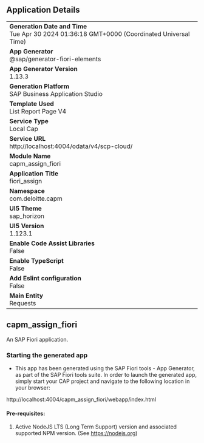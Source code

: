 ## Application Details
|               |
| ------------- |
|**Generation Date and Time**<br>Tue Apr 30 2024 01:36:18 GMT+0000 (Coordinated Universal Time)|
|**App Generator**<br>@sap/generator-fiori-elements|
|**App Generator Version**<br>1.13.3|
|**Generation Platform**<br>SAP Business Application Studio|
|**Template Used**<br>List Report Page V4|
|**Service Type**<br>Local Cap|
|**Service URL**<br>http://localhost:4004/odata/v4/scp-cloud/
|**Module Name**<br>capm_assign_fiori|
|**Application Title**<br>fiori_assign|
|**Namespace**<br>com.deloitte.capm|
|**UI5 Theme**<br>sap_horizon|
|**UI5 Version**<br>1.123.1|
|**Enable Code Assist Libraries**<br>False|
|**Enable TypeScript**<br>False|
|**Add Eslint configuration**<br>False|
|**Main Entity**<br>Requests|

## capm_assign_fiori

An SAP Fiori application.

### Starting the generated app

-   This app has been generated using the SAP Fiori tools - App Generator, as part of the SAP Fiori tools suite.  In order to launch the generated app, simply start your CAP project and navigate to the following location in your browser:

http://localhost:4004/capm_assign_fiori/webapp/index.html

#### Pre-requisites:

1. Active NodeJS LTS (Long Term Support) version and associated supported NPM version.  (See https://nodejs.org)


